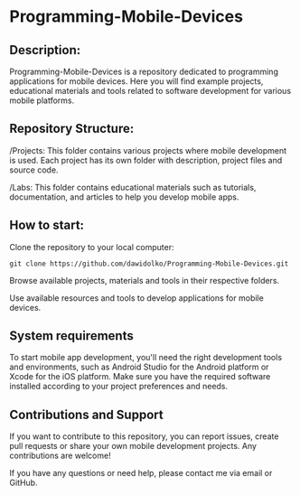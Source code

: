 # Programming-Mobile-Devices

## **Description:**
Programming-Mobile-Devices is a repository dedicated to programming applications for mobile devices. Here you will find example projects, educational materials and tools related to software development for various mobile platforms.

## **Repository Structure:**
/Projects: This folder contains various projects where mobile development is used. Each project has its own folder with description, project files and source code.

/Labs: This folder contains educational materials such as tutorials, documentation, and articles to help you develop mobile apps.

## **How ​​to start:**

Clone the repository to your local computer:
```
git clone https://github.com/dawidolko/Programming-Mobile-Devices.git
```

Browse available projects, materials and tools in their respective folders.

Use available resources and tools to develop applications for mobile devices.

## **System requirements**
To start mobile app development, you'll need the right development tools and environments, such as Android Studio for the Android platform or Xcode for the iOS platform. Make sure you have the required software installed according to your project preferences and needs.

## **Contributions and Support**
If you want to contribute to this repository, you can report issues, create pull requests or share your own mobile development projects. Any contributions are welcome!

If you have any questions or need help, please contact me via email or GitHub.
